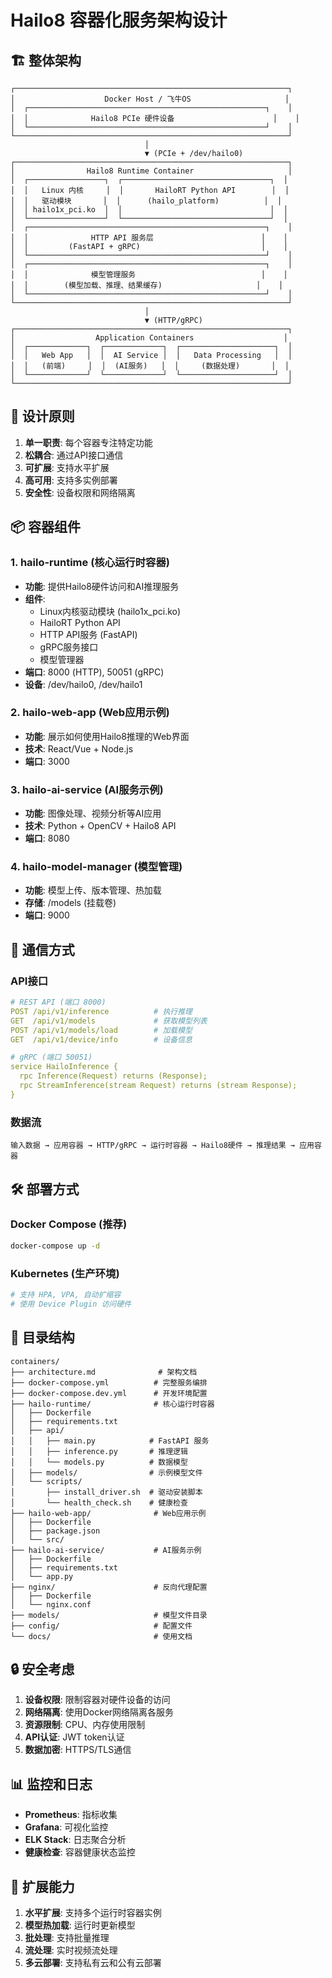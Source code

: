 # Hailo8 容器化服务架构设计

## 🏗️ 整体架构

```
┌─────────────────────────────────────────────────────────────┐
│                    Docker Host / 飞牛OS                     │
│  ┌─────────────────────────────────────────────────────┐    │
│  │              Hailo8 PCIe 硬件设备                      │    │
│  └─────────────────────────────────────────────────────┘    │
└─────────────────────────────────────────────────────────────┘
                              │
                              ▼ (PCIe + /dev/hailo0)
┌─────────────────────────────────────────────────────────────┐
│                Hailo8 Runtime Container                     │
│  ┌─────────────────┐  ┌─────────────────────────────────┐  │
│  │   Linux 内核     │  │       HailoRT Python API        │  │
│  │   驱动模块       │  │      (hailo_platform)          │  │
│  │ hailo1x_pci.ko  │  │                                 │  │
│  └─────────────────┘  └─────────────────────────────────┘  │
│  ┌─────────────────────────────────────────────────────┐    │
│  │              HTTP API 服务层                        │    │
│  │         (FastAPI + gRPC)                           │    │
│  └─────────────────────────────────────────────────────┘    │
│  ┌─────────────────────────────────────────────────────┐    │
│  │              模型管理服务                            │    │
│  │        (模型加载、推理、结果缓存)                     │    │
│  └─────────────────────────────────────────────────────┘    │
└─────────────────────────────────────────────────────────────┘
                              │
                              ▼ (HTTP/gRPC)
┌─────────────────────────────────────────────────────────────┐
│                  Application Containers                    │
│  ┌─────────────┐  ┌─────────────┐  ┌─────────────────────┐  │
│  │   Web App   │  │  AI Service │  │   Data Processing   │  │
│  │   (前端)     │  │  (AI服务)   │  │     (数据处理)       │  │
│  └─────────────┘  └─────────────┘  └─────────────────────┘  │
└─────────────────────────────────────────────────────────────┘
```

## 🎯 设计原则

1. **单一职责**: 每个容器专注特定功能
2. **松耦合**: 通过API接口通信
3. **可扩展**: 支持水平扩展
4. **高可用**: 支持多实例部署
5. **安全性**: 设备权限和网络隔离

## 📦 容器组件

### 1. hailo-runtime (核心运行时容器)
- **功能**: 提供Hailo8硬件访问和AI推理服务
- **组件**:
  - Linux内核驱动模块 (hailo1x_pci.ko)
  - HailoRT Python API
  - HTTP API服务 (FastAPI)
  - gRPC服务接口
  - 模型管理器
- **端口**: 8000 (HTTP), 50051 (gRPC)
- **设备**: /dev/hailo0, /dev/hailo1

### 2. hailo-web-app (Web应用示例)
- **功能**: 展示如何使用Hailo8推理的Web界面
- **技术**: React/Vue + Node.js
- **端口**: 3000

### 3. hailo-ai-service (AI服务示例)
- **功能**: 图像处理、视频分析等AI应用
- **技术**: Python + OpenCV + Hailo8 API
- **端口**: 8080

### 4. hailo-model-manager (模型管理)
- **功能**: 模型上传、版本管理、热加载
- **存储**: /models (挂载卷)
- **端口**: 9000

## 🔗 通信方式

### API接口
```yaml
# REST API (端口 8000)
POST /api/v1/inference          # 执行推理
GET  /api/v1/models             # 获取模型列表
POST /api/v1/models/load        # 加载模型
GET  /api/v1/device/info        # 设备信息

# gRPC (端口 50051)
service HailoInference {
  rpc Inference(Request) returns (Response);
  rpc StreamInference(stream Request) returns (stream Response);
}
```

### 数据流
```
输入数据 → 应用容器 → HTTP/gRPC → 运行时容器 → Hailo8硬件 → 推理结果 → 应用容器
```

## 🛠️ 部署方式

### Docker Compose (推荐)
```bash
docker-compose up -d
```

### Kubernetes (生产环境)
```yaml
# 支持 HPA, VPA, 自动扩缩容
# 使用 Device Plugin 访问硬件
```

## 📁 目录结构

```
containers/
├── architecture.md              # 架构文档
├── docker-compose.yml          # 完整服务编排
├── docker-compose.dev.yml      # 开发环境配置
├── hailo-runtime/              # 核心运行时容器
│   ├── Dockerfile
│   ├── requirements.txt
│   ├── api/
│   │   ├── main.py            # FastAPI 服务
│   │   ├── inference.py       # 推理逻辑
│   │   └── models.py          # 数据模型
│   ├── models/                # 示例模型文件
│   └── scripts/
│       ├── install_driver.sh  # 驱动安装脚本
│       └── health_check.sh    # 健康检查
├── hailo-web-app/              # Web应用示例
│   ├── Dockerfile
│   ├── package.json
│   └── src/
├── hailo-ai-service/           # AI服务示例
│   ├── Dockerfile
│   ├── requirements.txt
│   └── app.py
├── nginx/                      # 反向代理配置
│   ├── Dockerfile
│   └── nginx.conf
├── models/                     # 模型文件目录
├── config/                     # 配置文件
└── docs/                       # 使用文档
```

## 🔒 安全考虑

1. **设备权限**: 限制容器对硬件设备的访问
2. **网络隔离**: 使用Docker网络隔离各服务
3. **资源限制**: CPU、内存使用限制
4. **API认证**: JWT token认证
5. **数据加密**: HTTPS/TLS通信

## 📊 监控和日志

- **Prometheus**: 指标收集
- **Grafana**: 可视化监控
- **ELK Stack**: 日志聚合分析
- **健康检查**: 容器健康状态监控

## 🚀 扩展能力

1. **水平扩展**: 支持多个运行时容器实例
2. **模型热加载**: 运行时更新模型
3. **批处理**: 支持批量推理
4. **流处理**: 实时视频流处理
5. **多云部署**: 支持私有云和公有云部署